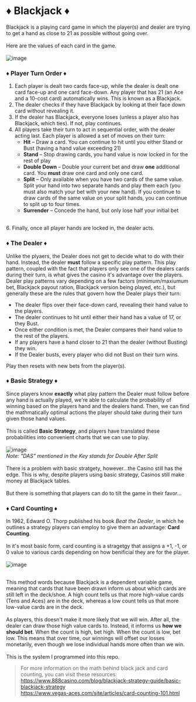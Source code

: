 # ♦ Blackjack ♦

Blackjack is a playing card game in which the player(s) and dealer are trying to get a hand as close to 21 as possible without going over.
<br />
<br />
Here are the values of each card in the game.
<br />
<br />
![image](https://1502298981.rsc.cdn77.org/media/1286/backjack-card-values.jpg?width=500&height=281.25)
<br />

### ♦ Player Turn Order ♦

1. Each player is dealt two cards face-up, while the dealer is dealt one card face-up and one card face-down. Any player that has 21 (an Ace and a 10-cost card) automatically wins. This is known as a Blackjack.
3. The dealer checks if they have Blackjack by looking at their face down card without revealing it.
4. If the dealer has Blackjack, everyone loses (unless a player also has Blackjack, which ties). If not, play continues.
5. All players take their turn to act in sequential order, with the dealer acting last. Each player is allowed a set of moves on their turn:
   - **Hit** &ndash; Draw a card. You can continue to hit until you either Stand or Bust (having a hand value exceeding 21)
   - **Stand** &ndash; Stop drawing cards, you hand value is now locked in for the rest of play
   - **Double Down** &ndash; Double your current bet and draw **one** additional card. You **must** draw one card and only one card.
   - **Split** &ndash; Only available when you have two cards of the same value. Split your hand into two separate hands and play them each (you must also match your bet with your new hand). If you continue to draw cards of the same value on your split hands, you can continue to split up to four times.
   - **Surrender** &ndash; Concede the hand, but only lose half your initial bet
<br />
6. Finally, once all player hands are locked in, the dealer acts.

### ♦ The Dealer ♦
Unlike the plyaers, the Dealer does not get to decide what to do with their hand. Instead, the dealer **must** follow a specific play pattern. This play pattern, coupled with the fact that players only see one of the dealers cards during their turn, is what gives the casino it's advantage over the players. Dealer play patterns vary depending on a few factors (minimum/maxiumum bet, Blackjack payout ration, Blackjack version being played, etc.), but generally these are the rules that govern how the Dealer plays their turn:

- The dealer flips over their face-down card, revealing their hand value to the players.
- The dealer continues to hit until either their hand has a value of 17, or they Bust.
- Once either condition is met, the Dealer compares their hand value to the rest of the players.
- If any players have a hand closer to 21 than the dealer (without Busting) they win.
- If the Dealer busts, every player who did not Bust on their turn wins.

Play then resets with new bets from the player(s).

### ♦ Basic Strategy ♦

Since players know **exactly** what play pattern the Dealer must follow before any hand is actually played, we're able to calculate the probability of winning based on the players hand and the dealers hand. Then, we can find the mathmatically optimal actions the player should take during their turn given those hand values.
<br />
<br />
This is called **Basic Strategy**, and players have translated these probabilities into convenient charts that we can use to play.
<br />
<br />
![image](https://i.imgur.com/zclr6WN.jpg)
<br />
*Note: "DAS" mentioned in the Key stands for Double After Split*
<br />
<br />
There is  a problem with basic stratgety, however...the Casino still has the edge. This is why, despite players using basic strategy, Casinos still make money at Blackjack tables.
<br />
<br />
But there is something that players can do to tilt the game in their favor...

### ♦ Card Counting ♦
In 1962, Edward O. Thorp published his book *Beat the Dealer*, in which he outlines a strategy players can employ to give them an advantage: **Card Counting**.
<br />
<br />
In it's most basic form, card counting is a stragetgy that assigns a +1, -1, or 0 value to various cards depending on how benificial they are for the player.
<br />
<br />
![image](https://www.wikihow.com/images/thumb/d/d5/Win-at-Blackjack-Step-9-Version-3.jpg/v4-460px-Win-at-Blackjack-Step-9-Version-3.jpg)
<br />
<br />

This method words because Blackjack is a dependent variable game, meaning that cards that have been drawn inform us about which cards are still left in the deck/shoe. A high count tells us that more high-value cards (Tens and Aces) are in the deck, whereas a low count tells us that more low-value cards are in the deck.
<br />
<br />
As players, this doesn't make it more likely that we will win. After all, the dealer can draw those high value cards to. Instead, it informs us **how we should bet**. When the count is high, bet high. When the count is low, bet low. This means that over time, our winnings will offset our losses monetarily, even though we lose individual hands more often than we win.
<br />
<br />
This is the system I programmed into this repo.

> For more information on the math behind black jack and card counting, you can visit these resources:<br />
https://www.888casino.com/blog/blackjack-strategy-guide/basic-blackjack-strategy<br />
https://www.vegas-aces.com/site/articles/card-counting-101.html
